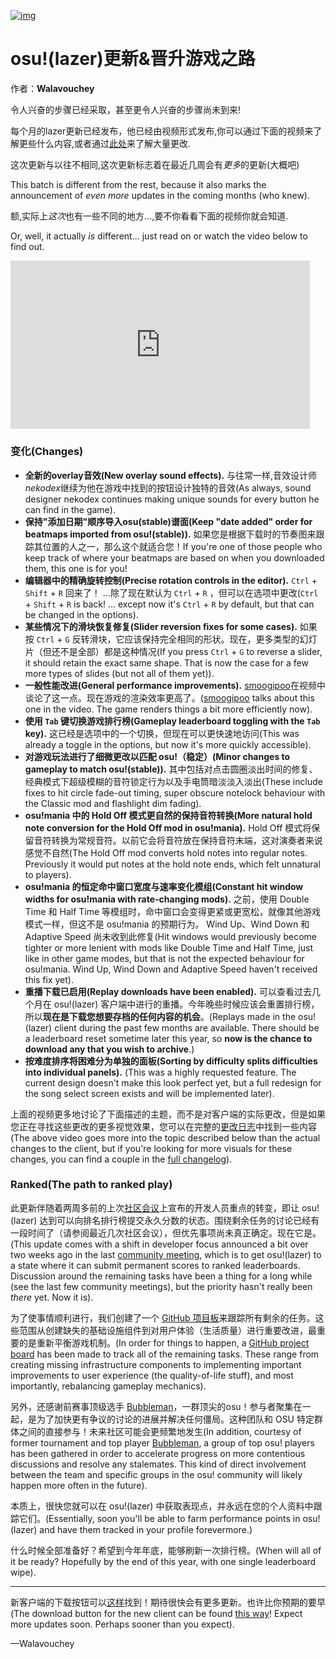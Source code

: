 [<img src="https://i.ppy.sh/271e5ea3ba6d770ab5547853115e9e6d8168abbe/68747470733a2f2f6f73752e7070792e73682f77696b692f696d616765732f7368617265642f6e6577732f323032332d30392d30382d6f73756c617a65722d757064617465732d7468652d706174682d746f2d72616e6b65642d706c61792f62616e6e65722e6a7067" alt="img">](https://osu.ppy.sh/home/news/2023-09-08-osulazer-updates-the-path-to-ranked-play)

# osu!(lazer)更新&晋升游戏之路

作者：**Walavouchey**

令人兴奋的步骤已经采取，甚至更令人兴奋的步骤尚未到来!

每个月的lazer更新已经发布，他已经由视频形式发布,你可以通过下面的视频来了解更些什么内容,或者通过[此处](https://osu.ppy.sh/home/changelog/lazer/2023.908.0)来了解大量更改.

这次更新与以往不相同,这次更新标志着在最近几周会有*更多*的更新(大概吧)

This batch is different from the rest, because it also marks the announcement of *even more* updates in the coming months (who knew).

额,实际上*这次*也有一些不同的地方...,要不你看看下面的视频你就会知道.

Or, well, it actually *is* different... just read on or watch the video below to find out.

<iframe width="95%" src="https://www.youtube.com/embed/crkT0aaowKQ" frameborder="0" allowfullscreen="" style="box-sizing: border-box; border: none; max-width: 100%; aspect-ratio: 16 / 9;"></iframe>

### 变化(Changes)

- **全新的overlay音效(New overlay sound effects).** 与往常一样,音效设计师*nekodex*继续为他在游戏中找到的按钮设计独特的音效(As always, sound designer nekodex continues making unique sounds for every button he can find in the game).
- **保持"添加日期"顺序导入osu(stable)谱面(Keep "date added" order for beatmaps imported from osu!(stable)).** 如果您是根据下载时的节奏图来跟踪其位置的人之一，那么这个就适合您！If you're one of those people who keep track of where your beatmaps are based on when you downloaded them, this one is for you!
- **编辑器中的精确旋转控制(Precise rotation controls in the editor).** `Ctrl` + `Shift` + `R` 回来了！ ...除了现在默认为 `Ctrl` + `R` ，但可以在选项中更改(`Ctrl` + `Shift` + `R` is back! ... except now it's `Ctrl` + `R` by default, but that can be changed in the options).
- **某些情况下的滑块恢复修复(Slider reversion fixes for some cases).** 如果按 `Ctrl` + `G` 反转滑块，它应该保持完全相同的形状。现在，更多类型的幻灯片（但还不是全部）都是这种情况(If you press `Ctrl` + `G` to reverse a slider, it should retain the exact same shape. That is now the case for a few more types of slides (but not all of them yet)).
- **一般性能改进(General performance improvements).** [smoogipoo](https://osu.ppy.sh/users/1040328)在视频中谈论了这一点。现在游戏的渲染效率更高了。([smoogipoo](https://osu.ppy.sh/users/1040328) talks about this one in the video. The game renders things a bit more efficiently now).
- **使用 `Tab` 键切换游戏排行榜(Gameplay leaderboard toggling with the `Tab` key).** 这已经是选项中的一个切换，但现在可以更快速地访问(This was already a toggle in the options, but now it's more quickly accessible).
- **对游戏玩法进行了细微更改以匹配 osu!（稳定）(Minor changes to gameplay to match osu!(stable)).** 其中包括对点击圆圈淡出时间的修复、经典模式下超级模糊的音符锁定行为以及手电筒暗淡淡入淡出(These include fixes to hit circle fade-out timing, super obscure notelock behaviour with the Classic mod and flashlight dim fading).
- **osu!mania 中的 Hold Off 模式更自然的保持音符转换(More natural hold note conversion for the Hold Off mod in osu!mania).** Hold Off 模式将保留音符转换为常规音符。以前它会将音符放在保持音符末端，这对演奏者来说感觉不自然(The Hold Off mod converts hold notes into regular notes. Previously it would put notes at the hold note ends, which felt unnatural to players).
- **osu!mania 的恒定命中窗口宽度与速率变化模组(Constant hit window widths for osu!mania with rate-changing mods).** 之前，使用 Double Time 和 Half Time 等模组时，命中窗口会变得更紧或更宽松，就像其他游戏模式一样，但这不是 osu!mania 的预期行为。 Wind Up、Wind Down 和 Adaptive Speed 尚未收到此修复(Hit windows would previously become tighter or more lenient with mods like Double Time and Half Time, just like in other game modes, but that is not the expected behaviour for osu!mania. Wind Up, Wind Down and Adaptive Speed haven't received this fix yet).
- **重播下载已启用(Replay downloads have been enabled).** 可以查看过去几个月在 osu!(lazer) 客户端中进行的重播。今年晚些时候应该会重置排行榜，所以**现在是下载您想要存档的任何内容的机会**。(Replays made in the osu!(lazer) client during the past few months are available. There should be a leaderboard reset sometime later this year, so **now is the chance to download any that you wish to archive**.)
- **按难度排序将困难分为单独的面板(Sorting by difficulty splits difficulties into individual panels).** (This was a highly requested feature. The current design doesn't make this look perfect yet, but a full redesign for the song select screen exists and will be implemented later).

上面的视频更多地讨论了下面描述的主题，而不是对客户端的实际更改，但是如果您正在寻找这些更改的更多视觉效果，您可以在完整的[更改日志](https://osu.ppy.sh/home/changelog/lazer/2023.908.0)中找到一些内容(The above video goes more into the topic described below than the actual changes to the client, but if you're looking for more visuals for these changes, you can find a couple in the [full changelog](https://osu.ppy.sh/home/changelog/lazer/2023.908.0)).

### Ranked(The path to ranked play)

此更新伴随着两周多前的上次[社区会议](https://osu.ppy.sh/wiki/en/Community/osu!_community_meetings)上宣布的开发人员重点的转变，即让 osu!(lazer) 达到可以向排名排行榜提交永久分数的状态。围绕剩余任务的讨论已经有一段时间了（请参阅最近几次社区会议），但优先事项尚未真正确定。现在它是。(This update comes with a shift in developer focus announced a bit over two weeks ago in the last [community meeting](https://osu.ppy.sh/wiki/en/Community/osu!_community_meetings), which is to get osu!(lazer) to a state where it can submit permanent scores to ranked leaderboards. Discussion around the remaining tasks have been a thing for a long while (see the last few community meetings), but the priority hasn't really been *there* yet. Now it is).

为了使事情顺利进行，我们创建了一个 [GitHub 项目板](https://github.com/orgs/ppy/projects/13)来跟踪所有剩余的任务。这些范围从创建缺失的基础设施组件到对用户体验（生活质量）进行重要改进，最重要的是重新平衡游戏机制。(In order for things to happen, a [GitHub project board](https://github.com/orgs/ppy/projects/13) has been made to track all of the remaining tasks. These range from creating missing infrastructure components to implementing important improvements to user experience (the quality-of-life stuff), and most importantly, rebalancing gameplay mechanics).

另外，还感谢前赛事顶级选手  [Bubbleman](https://osu.ppy.sh/users/5182050)，一群顶尖的osu！参与者聚集在一起，是为了加快更有争议的讨论的进展并解决任何僵局。这种团队和 OSU 特定群体之间的直接参与！未来社区可能会更频繁地发生(In addition, courtesy of former tournament and top player [Bubbleman](https://osu.ppy.sh/users/5182050), a group of top osu! players has been gathered in order to accelerate progress on more contentious discussions and resolve any stalemates. This kind of direct involvement between the team and specific groups in the osu! community will likely happen more often in the future).

本质上，很快您就可以在 osu!(lazer) 中获取表现点，并永远在您的个人资料中跟踪它们。(Essentially, soon you'll be able to farm performance points in osu!(lazer) and have them tracked in your profile forevermore.)

什么时候全部准备好？希望到今年年底，能够刷新一次排行榜。(When will all of it be ready? Hopefully by the end of this year, with one single leaderboard wipe).

------

新客户端的下载按钮可以[这样](https://osu.ppy.sh/home/download)找到！期待很快会有更多更新。也许比你预期的要早(The download button for the new client can be found [this way](https://osu.ppy.sh/home/download)! Expect more updates soon. Perhaps sooner than you expect).

—Walavouchey

